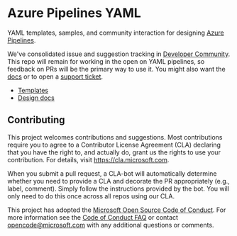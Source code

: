 # Azure Pipelines YAML

YAML templates, samples, and community interaction for designing [Azure Pipelines](https://docs.microsoft.com/azure/devops/pipelines/).

We've consolidated issue and suggestion tracking in [Developer Community](https://developercommunity.visualstudio.com/spaces/21/index.html).
This repo will remain for working in the open on YAML pipelines, so feedback on PRs will be the primary way to use it.
You might also want the [docs](https://docs.microsoft.com/en-us/azure/devops/pipelines/?view=azure-devops) or to open a [support ticket](https://azure.microsoft.com/support/devops/).

- [Templates](templates/)
- [Design docs](design/README.md)

## Contributing

This project welcomes contributions and suggestions.  Most contributions require you to agree to a
Contributor License Agreement (CLA) declaring that you have the right to, and actually do, grant us
the rights to use your contribution. For details, visit https://cla.microsoft.com.

When you submit a pull request, a CLA-bot will automatically determine whether you need to provide
a CLA and decorate the PR appropriately (e.g., label, comment). Simply follow the instructions
provided by the bot. You will only need to do this once across all repos using our CLA.

This project has adopted the [Microsoft Open Source Code of Conduct](https://opensource.microsoft.com/codeofconduct/).
For more information see the [Code of Conduct FAQ](https://opensource.microsoft.com/codeofconduct/faq/) or
contact [opencode@microsoft.com](mailto:opencode@microsoft.com) with any additional questions or comments.

